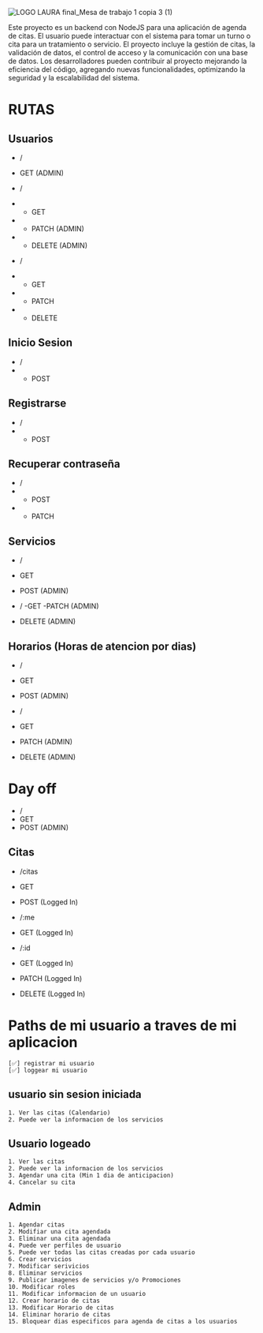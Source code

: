 
![LOGO LAURA final_Mesa de trabajo 1 copia 3 (1)](https://user-images.githubusercontent.com/104544010/235232799-930d4b6b-680d-43c4-adf6-34b6c577f300.png)


Este proyecto es un backend con NodeJS para una aplicación de agenda de citas. El usuario puede interactuar con el sistema para tomar un turno o cita para un tratamiento o servicio. El proyecto incluye la gestión de citas, la validación de datos, el control de acceso y la comunicación con una base de datos. Los desarrolladores pueden contribuir al proyecto mejorando la eficiencia del código, agregando nuevas funcionalidades, optimizando la seguridad y la escalabilidad del sistema.

# RUTAS

## Usuarios

- /
- GET (ADMIN)

- /
- - GET
- - PATCH (ADMIN)
- - DELETE (ADMIN)

- /
- - GET
- - PATCH
- - DELETE

## Inicio Sesion
- /
- - POST 

## Registrarse
- /
- - POST

## Recuperar contraseña
- /
- - POST
- - PATCH

## Servicios
- /
- GET
- POST (ADMIN)

- /
-GET
-PATCH (ADMIN)
- DELETE (ADMIN)

## Horarios (Horas de atencion por dias)
- /
- GET
- POST (ADMIN)

- /
- GET
- PATCH (ADMIN)
- DELETE (ADMIN)

# Day off
- /
- GET
- POST (ADMIN)


## Citas
- /citas
- GET
- POST (Logged In)

- /:me
- GET (Logged In)

- /:id
- GET (Logged In)
- PATCH (Logged In)
- DELETE (Logged In)

# Paths de mi usuario a traves de mi aplicacion
    [✅] registrar mi usuario
    [✅] loggear mi usuario

## usuario sin sesion iniciada
    1. Ver las citas (Calendario)
    2. Puede ver la informacion de los servicios

## Usuario logeado 

    1. Ver las citas
    2. Puede ver la informacion de los servicios
    3. Agendar una cita (Min 1 dia de anticipacion)
    4. Cancelar su cita

## Admin
    1. Agendar citas
    2. Modifiar una cita agendada
    3. Eliminar una cita agendada
    4. Puede ver perfiles de usuario
    5. Puede ver todas las citas creadas por cada usuario
    6. Crear servicios
    7. Modificar serivicios
    8. Eliminar servicios
    9. Publicar imagenes de servicios y/o Promociones
    10. Modificar roles
    11. Modificar informacion de un usuario
    12. Crear horario de citas
    13. Modificar Horario de citas
    14. Eliminar horario de citas
    15. Bloquear dias especificos para agenda de citas a los usuarios
